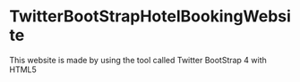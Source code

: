 # TwitterBootStrapHotelBookingWebsite
This website is made by using the tool called Twitter BootStrap 4 with HTML5
